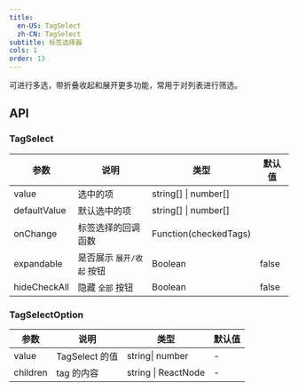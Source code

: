 ```yaml
---
title:
  en-US: TagSelect
  zh-CN: TagSelect
subtitle: 标签选择器
cols: 1
order: 13
---
```


可进行多选，带折叠收起和展开更多功能，常用于对列表进行筛选。

## API

### TagSelect

| 参数         | 说明                      | 类型                  | 默认值 |
| ------------ | ------------------------- | --------------------- | ------ |
| value        | 选中的项                  | string[] \| number[]  |        |
| defaultValue | 默认选中的项              | string[] \| number[]  |        |
| onChange     | 标签选择的回调函数        | Function(checkedTags) |        |
| expandable   | 是否展示 `展开/收起` 按钮 | Boolean               | false  |
| hideCheckAll | 隐藏 `全部` 按钮          | Boolean               | false  |

### TagSelectOption

| 参数     | 说明           | 类型                | 默认值 |
| -------- | -------------- | ------------------- | ------ |
| value    | TagSelect 的值 | string\| number     | -      |
| children | tag 的内容     | string \| ReactNode | -      |
